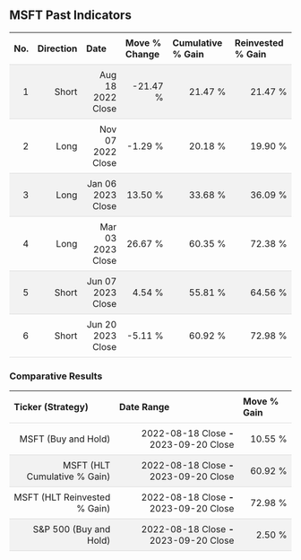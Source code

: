 
<style>
.hits {
            border-collapse: collapse;
            width: 100%;
        }
        .hits th, td {
            padding: 8px;
            border-bottom: 1px solid #ddd;
        }
        
        .hits td {text-align: right;}
        .hits th {text-align: left;}
        
        .hits tr:nth-child(even) {
            background-color: #f2f2f2;
        }
        
        .chartCol {
            width: 50%;
            float: left;
            padding: 20px;
        }  
</style>
    
<br>

## MSFT Past Indicators

<table class="hits">
    <tr>
        <th>No.</th>
        <th>Direction</th>
        <th>Date</th>
        <th>Move % Change</th>
        <th>Cumulative % Gain</th>
        <th>Reinvested % Gain</th>
      </tr>
    <tr>
        <td>1</td>
        <td>Short</td>
        <td>Aug 18 2022 Close</td>
        <td>-21.47 %</td>
        <td>21.47 %</td>
        <td>21.47 %</td>
    </tr>
    <tr>
        <td>2</td>
        <td>Long</td>
        <td>Nov 07 2022 Close</td>
        <td>-1.29 %</td>
        <td>20.18 %</td>
        <td>19.90 %</td>
    </tr>
    <tr>
        <td>3</td>
        <td>Long</td>
        <td>Jan 06 2023 Close</td>
        <td>13.50 %</td>
        <td>33.68 %</td>
        <td>36.09 %</td>
    </tr>
    <tr>
        <td>4</td>
        <td>Long</td>
        <td>Mar 03 2023 Close</td>
        <td>26.67 %</td>
        <td>60.35 %</td>
        <td>72.38 %</td>
    </tr>
    <tr>
        <td>5</td>
        <td>Short</td>
        <td>Jun 07 2023 Close</td>
        <td>4.54 %</td>
        <td>55.81 %</td>
        <td>64.56 %</td>
    </tr>
    <tr>
        <td>6</td>
        <td>Short</td>
        <td>Jun 20 2023 Close</td>
        <td>-5.11 %</td>
        <td>60.92 %</td>
        <td>72.98 %</td>
    </tr>
    
</table>

### Comparative Results

<table class="hits">
    <thead>
        <th>Ticker (Strategy)</th>
        <th>Date Range</th>
        <th>Move % Gain</th>
    </thead>
    <tbody>
        <tr>
            <td>MSFT (Buy and Hold)</td>
            <td>2022-08-18 Close <b>-</b> 2023-09-20 Close</td>
            <td>10.55 %</td>
        </tr>
        <tr>
            <td>MSFT (HLT Cumulative % Gain)</td>
            <td>2022-08-18 Close <b>-</b> 2023-09-20 Close</td>
            <td>60.92 %</td>
        </tr>
        <tr>
            <td>MSFT (HLT Reinvested % Gain)</td>
            <td>2022-08-18 Close <b>-</b> 2023-09-20 Close</td>
            <td>72.98 %</td>
        </tr>
        <tr>
            <td>S&P 500 (Buy and Hold)</td>
            <td>2022-08-18 Close <b>-</b> 2023-09-20 Close</td>
            <td>2.50 %</td>
        </tr>
    </tbody>
</table>
<br>
<br>